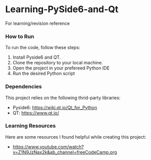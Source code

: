 # Learning-PySide6-and-Qt
For learning/revision reference

### How to Run
To run the code, follow these steps:
1. Install Pyside6 and QT.
2. Clone the repository to your local machine.
3. Open the project in your prefereed Python IDE
4. Run the desired Python script

### Dependencies
This project relies on the following thrid-party libraries:
- Pyside6: https://wiki.qt.io/Qt_for_Python
- QT: https://www.qt.io/

### Learning Resources
Here are some resources I found helpful while creating this project:
- https://www.youtube.com/watch?v=Z1N9JzNax2k&ab_channel=freeCodeCamp.org
